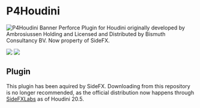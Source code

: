# P4Houdini
![P4Houdini Banner](https://github.com/AMTA-Consultancy/P4Houdini/blob/main/misc/images/P4Houdini_Plugin.jpg)
Perforce Plugin for Houdini originally developed by Ambrosiussen Holding and Licensed and Distributed by Bismuth Consultancy BV. Now property of SideFX.

[![](https://img.shields.io/badge/twitter-%230077B5.svg?style=for-the-badge&logo=twitter)](https://twitter.com/ambrosiussen_p)
[![](https://img.shields.io/badge/linkedin-%230077B5.svg?style=for-the-badge&logo=linkedin)](https://www.linkedin.com/in/paulambrosiussen/)

## Plugin
This plugin has been aquired by SideFX. Downloading from this repository is no longer recommended, as the official distribution now happens through [SideFXLabs](https://github.com/sideeffects/SideFXLabs) as of Houdini 20.5.